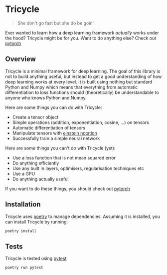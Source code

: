 # Tricycle
> She don't go fast but she do be goin'

Ever wanted to learn how a deep learning framework *actually* works under the hood? Tricycle might be for you.
Want to do anything else? Check out [pytorch](https://pytorch.org/)

## Overview
Tricycle is a minimal framework for deep learning. The goal of this library is 
not to build anything useful, but instead to get a good understanding of how 
deep learning works at every level. It is built using nothing but standard 
Python and Numpy which means that everything from automatic differentiation
to loss functions should (theoretically) be understandable to anyone who knows 
Python and Numpy.

Here are some things you can do with Tricycle:
- Create a tensor object
- Simple operations (addition, exponentiation, cosine, ...) on tensors
- Automatic differentiation of tensors
- Manipulate tensors with [einstein notation](https://en.wikipedia.org/wiki/Einstein_notation)
- Successfully train a simple neural network

Here are some things you can't do with Tricycle (yet):
- Use a loss function that is not mean squared error
- Do anything efficiently
- Use any built in layers, optimisers, regularisation techniques etc
- Use a GPU
- Do anything actually useful

If you want to do these things, you should check out [pytorch](https://pytorch.org/)

## Installation
Tricycle uses [poetry](https://python-poetry.org/) to manage dependencies. Assuming it is installed, you 
can install Tricycle by running:
```bash
poetry install
```

## Tests
Tricycle is tested using [pytest](https://docs.pytest.org/en/latest/)
```bash
poetry run pytest
```

